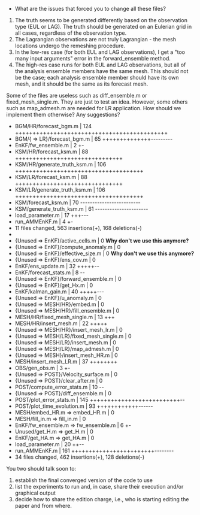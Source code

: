 - What are the issues that forced you to change all these files?

1) The truth seems to be generated differently based on the observation type (EUL or LAG).  The truth should be generated on an Eulerian grid in all cases, regardless of the observation type.
2) The Lagrangian observations are not truly Lagrangian - the mesh locations undergo the remeshing procedure.
3) In the low-res case (for both EUL and LAG observations), I get a "too many input arguments" error in the forward_ensemble method.
4) The high-res case runs for both EUL and LAG observations, but all of the analysis ensemble members have the same mesh.  This should not be the case; each analysis ensemble member should have its own mesh, and it should be the same as its forecast mesh.


Some of the files are useless such as diff_ensemble.m or fixed_mesh_single.m. They are just to test an idea. However, some others such as map_admesh.m are needed for LR application. How should we implement them otherwise? Any suggestions?

-  BGM/HR/forecast_bgm.m       | 124 ++++++++++++++++++++++++++++++++++++++++++++
-  BGM/{ => LR}/forecast_bgm.m |  65 ++++++++++++++---------
-  EnKF/fw_ensemble.m          |   2 +-
-  KSM/HR/forecast_ksm.m       |  88 +++++++++++++++++++++++++++++++
-  KSM/HR/generate_truth_ksm.m | 106 +++++++++++++++++++++++++++++++++++++
-  KSM/LR/forecast_ksm.m       |  88 +++++++++++++++++++++++++++++++
-  KSM/LR/generate_truth_ksm.m | 106 +++++++++++++++++++++++++++++++++++++
-  KSM/forecast_ksm.m          |  70 -------------------------
-  KSM/generate_truth_ksm.m    |  61 ----------------------
-  load_parameter.m            |  17 +++---
-  run_AMMEnKF.m               |   4 +-
-  11 files changed, 563 insertions(+), 168 deletions(-)
- 
-  {Unused => EnKF}/active_cells.m         |   0         **Why don't we use this anymore?**
-  {Unused => EnKF}/compute_anomaly.m      |   0
-  {Unused => EnKF}/effective_size.m       |   0         **Why don't we use this anymore?**
-  {Unused => EnKF}/ens_cov.m              |   0
-  EnKF/ens_update.m                       |  32 +++++--
-  EnKF/forecast_stats.m                   |   8 --
-  {Unused => EnKF}/forward_ensemble.m     |   0
-  {Unused => EnKF}/get_Hx.m               |   0
-  EnKF/kalman_gain.m                      |  40 +++++---
-  {Unused => EnKF}/u_anomaly.m            |   0
-  {Unused => MESH/HR}/embed.m             |   0
-  {Unused => MESH/HR}/fill_ensemble.m     |   0
-  MESH/HR/fixed_mesh_single.m             |  13 +++
-  MESH/HR/insert_mesh.m                   |  22 +++++
-  {Unused => MESH/HR}/insert_mesh_lr.m    |   0
-  {Unused => MESH/LR}/fixed_mesh_single.m |   0
-  {Unused => MESH/LR}/insert_mesh.m       |   0
-  {Unused => MESH/LR}/map_admesh.m        |   0
-  {Unused => MESH}/insert_mesh_HR.m       |   0
-  MESH/insert_mesh_LR.m                   |  37 ++++++++
-  OBS/gen_obs.m                           |   3 +-
-  {Unused => POST}/Velocity_surface.m     |   0
-  {Unused => POST}/clear_after.m          |   0
-  POST/compute_error_stats.m              |  10 --
-  {Unused => POST}/diff_ensemble.m        |   0
-  POST/plot_error_stats.m                 | 145 ++++++++++++++++++++++++++--
-  POST/plot_time_evolution.m              |  93 ++++++++++++------
-  MESH/embed_HR.m => embed_HR.m           |   0
-  MESH/fill_in.m => fill_in.m             |   0
-  EnKF/fw_ensemble.m => fw_ensemble.m     |   6 +-
-  Unused/get_H.m => get_H.m               |   0
-  EnKF/get_HA.m => get_HA.m               |   0
-  load_parameter.m                        |  20 ++--
-  run_AMMEnKF.m                           | 161 ++++++++++++++++++++++++--------
-  34 files changed, 462 insertions(+), 128 deletions(-)


You two should talk soon to:
1) establish the final converged version of the code to use
2) list the experiments to run and, in case, share their execution and/or graphical output
3) decide how to share the edition charge, i.e., who is starting editing the paper and from where.
